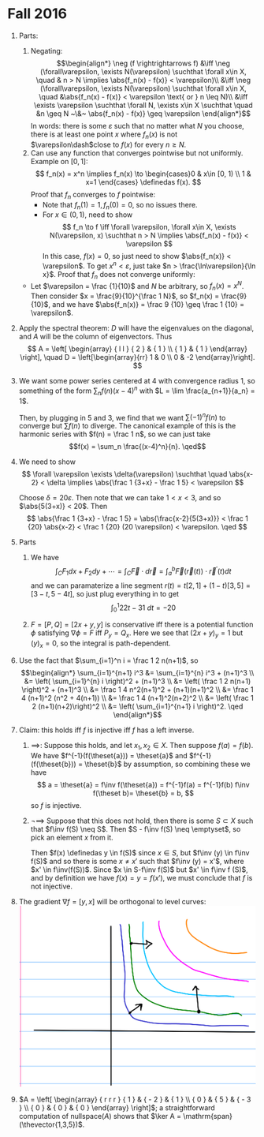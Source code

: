 # Fall 2016

1. Parts:
   1. Negating:
$$\begin{align*}
\neg (f \rightrightarrows f) &\iff \neg (\forall\varepsilon, \exists N(\varepsilon) \suchthat \forall x\in X, \quad & n > N \implies \abs{f_n(x) - f(x)} < \varepsilon)\\
&\iff \neg (\forall\varepsilon, \exists N(\varepsilon) \suchthat \forall x\in X, \quad &\abs{f_n(x) - f(x)} < \varepsilon \text{ or } n \leq N)\\
&\iff \exists \varepsilon \suchthat \forall N, \exists x\in X \suchthat \quad  &n \geq N ~\&~ \abs{f_n(x) - f(x)} \geq \varepsilon  
\end{align*}$$
In words: there is some $\varepsilon$ such that no matter what $N$ you choose, there is at least one point $x$ where $f_n(x)$ is not $\varepsilon\dash$close to $f(x)$ for every $n \geq N$.
   2. Can use any function that converges pointwise but not uniformly. Example on $[0, 1]$:
   $$
   f_n(x) = x^n \implies f_n(x) \to \begin{cases}0 & x\in [0, 1) \\ 1 & x=1 \end{cases} \definedas f(x).
   $$ 
   Proof that $f_n$ converges to $f$ pointwise:
      - Note that $f_n(1) = 1, f_n(0) = 0$, so no issues there.
      - For $x\in (0, 1)$, need to show
      $$
      f_n \to f \iff \forall \varepsilon, \forall x\in X, \exists N(\varepsilon, x) \suchthat n > N \implies \abs{f_n(x) - f(x)} < \varepsilon
      $$
      In this case, $f(x) = 0$, so just need to show $\abs{f_n(x)} < \varepsilon$. To get $x^n < \varepsilon$, just take $n > \frac{\ln\varepsilon}{\ln x}$.
  Proof that $f_n$ does not converge uniformly:
     - Let $\varepsilon = \frac {1}{10}$ and $N$ be arbitrary, so $f_n(x) = x^N$. Then consider $x = \frac{9}{10}^{\frac 1 N}$, so $f_n(x) = \frac{9}{10}$, and we have $\abs{f_n(x)} = \frac 9 {10} \geq \frac 1 {10} = \varepsilon$. 

1. Apply the spectral theorem: $D$ will have the eigenvalues on the diagonal, and $A$ will be the column of eigenvectors. Thus
$$
A = \left[ \begin{array} { l l } { 2 } & { 1 } \\ { 1 } & { 1 } \end{array} \right], \quad D = \left[\begin{array}{rr}
1 & 0 \\
0 & -2
\end{array}\right].
$$

1. We want some power series centered at 4 with convergence radius 1, so something of the form $\sum_n f(n)(x-4)^n$ with $L = \lim \frac{a_{n+1}}{a_n} = 1$. 

    Then, by plugging in $5$ and $3$, we find that we want $\sum (-1)^n f(n)$ to converge but $\sum f(n)$ to diverge. The canonical example of this is the harmonic series with $f(n) = \frac 1 n$, so we can just take 
$$f(x) = \sum_n \frac{(x-4)^n}{n}. \qed$$ 

1. We need to show
    $$
    \forall \varepsilon \exists \delta(\varepsilon) \suchthat \quad \abs{x-2} < \delta \implies \abs{\frac 1 {3+x} - \frac 1 5} < \varepsilon
    $$

    Choose $\delta = 20 \varepsilon$. Then note that we can take $1 < x < 3$, and so $\abs{5(3+x)} < 20$. Then
    $$
    \abs{\frac 1 {3+x} - \frac 1 5} = \abs{\frac{x-2}{5(3+x)}} < \frac 1 {20} \abs{x-2} < \frac 1 {20} (20 \varepsilon) < \varepsilon. \qed
    $$

1. Parts
   1. We have
    $$ \int_C F_1 dx + F_2 dy + \cdots = 
    \int _ { C } \vec { F } \cdot d \vec { r } = \int _ { a } ^ { b } \vec { F } ( \vec { r } ( t ) ) \cdot \vec { r } ^ { \prime } ( t ) d t
    $$
    and we can paramaterize a line segment $r(t) = t[2, 1] + (1-t)[3, 5] = [3-t, 5-4t]$, so just plug everything in to get 
    $$
    \int_0^1 22t-31~dt = -20
    $$

   2. $F = [P, Q] = [2x+y, y]$ is conservative iff there is a potential function $\phi$ satisfying $\nabla \phi = F$ iff $P_y = Q_x$. Here we see that $(2x+y)_y = 1$ but $(y)_x = 0$, so the integral is path-dependent.

1. Use the fact that $\sum_{i=1}^n i = \frac 1 2 n(n+1)$, so
$$\begin{align*}
\sum_{i=1}^{n+1} i^3 &= \sum_{i=1}^{n} i^3 + (n+1)^3 \\ 
&= \left( \sum_{i=1}^{n} i \right)^2 + (n+1)^3 \\
&= \left( \frac 1 2 n(n+1) \right)^2 + (n+1)^3 \\
&= \frac 1 4 n^2(n+1)^2 + (n+1)(n+1)^2 \\
&= \frac 1 4 (n+1)^2 (n^2 + 4(n+1)) \\
&= \frac 1 4 (n+1)^2(n+2)^2 \\ 
&= \left( \frac 1 2 (n+1)(n+2)\right)^2 \\
&= \left( \sum_{i=1}^{n+1} i \right)^2. \qed
\end{align*}$$

1. Claim: this holds iff $f$ is injective iff $f$ has a left inverse.
   1. $\implies$: Suppose this holds, and let $x_1,x_2 \in X$. Then suppose $f(a) = f(b)$. We have $f^{-1}(f(\theset{a})) = \theset{a}$ and $f^{-1}(f(\theset{b})) = \theset{b}$ by assumption, so combining these we have 
   $$
   a = \theset{a} = f\inv f(\theset{a}) = f^{-1}f(a) = f^{-1}f(b) f\inv f(\theset b)= \theset{b} = b,
   $$
   so $f$ is injective.
   1. $\neg \implies$ Suppose that this does not hold, then there is some $S \subset X$ such that $f\inv f(S) \neq S$. Then $S - f\inv f(S) \neq \emptyset$,  so pick an element $x$ from it. 
   
        Then $f(x) \definedas y \in f(S)$ since $x\in S$, but $f\inv (y) \in f\inv f(S)$ and so there is some $x\neq x'$ such that $f\inv (y) = x'$, where $x' \in f\inv(f(S))$. Since $x \in S-f\inv f(S)$ but $x' \in f\inv f (S)$, and by definition we have $f(x) = y = f(x')$, we must conclude that $f$ is not injective.

2. The gradient $\nabla f = [y, x]$ will be orthogonal to level curves: ![](2019-06-16-23-42-19.png)

3. $A = \left[ \begin{array} { r r r } { 1 } & { - 2 } & { 1 } \\ { 0 } & { 5 } & { - 3 } \\ { 0 } & { 0 } & { 0 } \end{array} \right]$; a straightforward computation of $\mathrm{nullspace}(A)$ shows that $\ker A = \mathrm{span}(\thevector{1,3,5})$.
